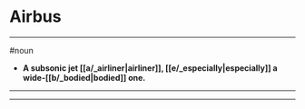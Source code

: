 # Airbus
---
#noun
- **A subsonic jet [[a/_airliner|airliner]], [[e/_especially|especially]] a wide-[[b/_bodied|bodied]] one.**
---
---
